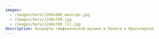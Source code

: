 ```yaml
---
images:
  - /images/hero/1200х800_маэстро.jpg
  - /images/hero/1240х760.jpg
  - /images/hero/1240х760 (1).jpg
description: Концерты симфонической музыки и балета в Красноярске
---
```


